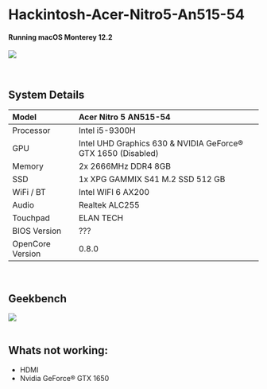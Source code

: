 # Hackintosh-Acer-Nitro5-An515-54

#### Running macOS Monterey 12.2

![](Images/Home.png)

<br/>

## System Details

| Model            | Acer Nitro 5 AN515-54                                        |
| :--------------- | :----------------------------------------------------------- |
| Processor        | Intel i5-9300H                                               |
| GPU              | Intel UHD Graphics 630 & NVIDIA GeForce® GTX 1650 (Disabled) |
| Memory           | 2x 2666MHz DDR4 8GB                                          |
| SSD              | 1x XPG GAMMIX S41 M.2 SSD 512 GB                             |
| WiFi / BT        | Intel WIFI 6 AX200                                           |
| Audio            | Realtek ALC255                                               |
| Touchpad         | ELAN TECH                                                    |
| BIOS Version     | ???                                                         |
| OpenCore Version | 0.8.0                                                        |

<br/>

## Geekbench

![](Images/Geekbench.png)
<br/>
<br/>

## Whats not working:

- HDMI
- Nvidia GeForce® GTX 1650
